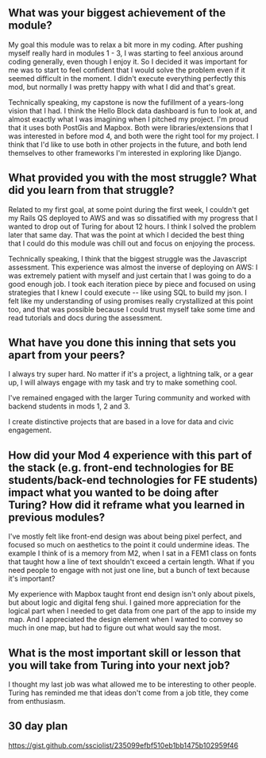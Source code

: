 ## What was your biggest achievement of the module?

My goal this module was to relax a bit more in my coding. After pushing myself really hard in modules 1 - 3, I was starting to feel anxious around coding generally, even though I enjoy it. So I decided it was important for me was to start to feel confident that I would solve the problem even if it seemed difficult in the moment. I didn't execute everything perfectly this mod, but normally I was pretty happy with what I did and that's great.

Technically speaking, my capstone is now the fufillment of a years-long vision that I had. I think the Hello Block data dashboard is fun to look at, and almost exactly what I was imagining when I pitched my project. I'm proud that it uses both PostGis and Mapbox. Both were libraries/extensions that I was interested in before mod 4, and both were the right tool for my project. I think that I'd like to use both in other projects in the future, and both lend themselves to other frameworks I'm interested in exploring like Django.

## What provided you with the most struggle? What did you learn from that struggle?
Related to my first goal, at some point during the first week, I couldn't get my Rails QS deployed to AWS and was so dissatified with my progress that I wanted to drop out of Turing for about 12 hours. I think I solved the problem later that same day. That was the point at which I decided the best thing that I could do this module was chill out and focus on enjoying the process.

Technically speaking, I think that the biggest struggle was the Javascript assessment. This experience was almost the inverse of deploying on AWS: I was extremely patient with myself and just certain that I was going to do a good enough job. I took each iteration piece by piece and focused on using strategies that I knew I could execute -- like using SQL to build my json. I felt like my understanding of using promises really crystallized at this point too, and that was possible because I could trust myself take some time and read tutorials and docs during the assessment.

## What have you done this inning that sets you apart from your peers?
I always try super hard. No matter if it's a project, a lightning talk, or a gear up, I will always engage with my task and try to make something cool.

I've remained engaged with the larger Turing community and worked with backend students in mods 1, 2 and 3.

I create distinctive projects that are based in a love for data and civic engagement.


## How did your Mod 4 experience with this part of the stack (e.g. front-end technologies for BE students/back-end technologies for FE students) impact what you wanted to be doing after Turing? How did it reframe what you learned in previous modules?
I've mostly felt like front-end design was about being pixel perfect, and focused so much on aesthetics to the point it could undermine ideas. The example I think of is a memory from M2, when I sat in a FEM1 class on fonts that taught how a line of text shouldn't exceed a certain length. What if you need people to engage with not just one line, but a bunch of text because it's important?

My experience with Mapbox taught front end design isn't only about pixels, but about logic and digital feng shui. I gained more appreciation for the logical part when I needed to get data from one part of the app to inside my map. And I appreciated the design element when I wanted to convey so much in one map, but had to figure out what would say the most.

## What is the most important skill or lesson that you will take from Turing into your next job?
I thought my last job was what allowed me to be interesting to other people. Turing has reminded me that ideas don't come from a job title, they come from enthusiasm.

## 30 day plan
https://gist.github.com/ssciolist/235099efbf510eb1bb1475b102959f46
